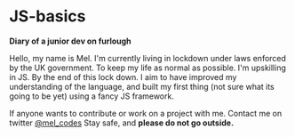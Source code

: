# JS-basics

<b>Diary of a junior dev on furlough</b>

Hello, my name is Mel. I'm currently living in lockdown under laws enforced by the UK government. To keep my life as normal as possible. I'm upskilling in JS. By the end of this lock down. I aim to have improved my understanding of the language, and built my first thing (not sure what its going to be yet) using a fancy JS framework. 

If anyone wants to contribute or work on a project with me. Contact me on twitter <a href="https://twitter.com/mel_codes">@mel_codes</a> Stay safe, and <b>please do not go outside.</b>
